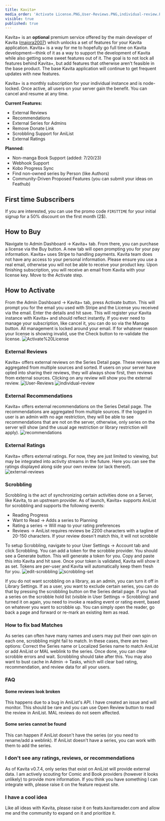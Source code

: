 ```yaml
---
title: Kavita+
media_order: 'Activate License.PNG,User-Reviews.PNG,individual-review.PNG,recommendations.PNG,external-reviews.PNG,edit-scrobbling.PNG,scrobbling-set.PNG'
visible: true
published: true
---
```


Kavita+ is an **optional** premium service offered by the main developer of Kavita ([majora2007](https://github.com/majora2007)) which unlocks a set of features for your Kavita application. Kavita+ is a way for me to hopefully go full time on Kavita development—think of it as a way to support the development of Kavita while also getting some sweet features out of it. The goal is to not lock all features behind Kavita+, but add features that otherwise aren't feasible in the base product. The base Kavita application will continue to get frequent updates with new features. 

Kavita+ is a monthly subscription for your individual instance and is node-locked. Once active, all users on your server gain the benefit. You can cancel and resume at any time. 

**Current Features:**
- External Reviews
- Recommendations
- External Series for Admins
- Remove Donate Link
- Scrobbling Support for AniList
- External Ratings

**Planned:**
- Non-manga Book Support (added: 7/20/23)
- Webhook Support
- Kobo Progress Sync
- Find non-owned series by Person (like Authors)
- Community-Driven Proposed Features (you can submit your ideas on Feathub)

## First time Subscribers
If you are interested, you can use the promo code `FIRSTTIME` for your initial signup for a 50% discount on the first month (2$).

## How to Buy
Navigate to Admin Dashboard -> Kavita+ tab. From there, you can purchase a license via the Buy button. A new tab will open prompting you for your pay information. Kavita+ uses Stripe to handling payments. Kavita team does not have any access to your personal information. Please ensure you use a real email, otherwise you will not be able to receive your product key. Upon finishing subscription, you will receive an email from Kavita with your license key. Move to the Activate step.

## How to Activate
From the Admin Dashboard -> Kavita+ tab, press Activate button. This will prompt you for the email you used with Stripe and the License you received via the email. Enter the details and hit save. This will register your Kavita instance with Kavita+ and should reflect instantly. If you ever need to manage your subscription, like cancel it, you can do so via the Manage button. All management is locked around your email. If for whatever reason your license is showing invalid, use the Check button to re-validate the license.
![Activate%20License](Activate%20License.PNG "Activate%20License")

### External Reviews
Kavita+ offers external reviews on the Series Detail page. These reviews are aggregated from multiple sources and sorted. If users on your server have opted into sharing their reviews, they will always show first, then reviews from external sources. Clicking on any review will show you the external review.
![User-Reviews](User-Reviews.PNG "User-Reviews")
![individual-review](individual-review.PNG "individual-review")

### External Recommendations
Kavita+ offers external recommendations on the Series Detail page. The recommendations are aggregated from multiple sources. If the logged in user is an admin with no age restriction, they will be able to see recommendations that are not on the server, otherwise, only series on the server will show (and the usual age restriction or library restriction will apply). 
![recommendations](recommendations.PNG "recommendations")

### External Ratings
Kavita+ offers external ratings. For now, they are just limited to viewing, but may be integrated into activity streams in the future. Here you can see the ratings displayed along side your own review (or lack thereof).
![external-reviews](external-reviews.PNG "external-reviews")


### Scrobbling
Scrobbling is the act of synchronizing certain activities done on a Server, like Kavita, to an upstream provider. As of launch, Kavita+ supports AniList for scrobbling and supports the following events:
- Reading Progress
- Want to Read -> Adds a series to Planning
- Rating a series -> Will map to your rating preferences
- Reviews -> AniList requires reviews be 2200 characters with a tagline of 20-150 characters. If your review doesn't match this, it will not scrobble

To setup Scrobbling, navigate to your User Settings -> Account tab and click Scrobbling. You can add a token for the scrobble provider. You should see a Generate button. This will generate a token for you. Copy and paste this into Kavita and hit save. Once your token is validated, Kavita will show it as set. Tokens are per-user and Kavita will automatically keep them fresh for you. 
![edit-scrobbling](edit-scrobbling.PNG "edit-scrobbling")
![scrobbling-set](scrobbling-set.PNG "scrobbling-set")

If you do not want scrobbling on a library, as an admin, you can turn it off in Library Settings. If as a user, you want to exclude certain series, you can do that by pressing the scrobbling button on the Series detail page. If you had a series on the scrobble hold list (visible in User Settings -> Scrobbling) and turned it on again, you need to invoke a reading event or rating event, based on whatever you want to scrobble up. You can simply open the reader, go back a page and forward or re-mark an existing item as read.


### How to fix bad Matches
As series can often have many names and users may put their own spin on each one, scrobbling might fail to match. In these cases, there are two options: Correct the Series name or Localized Series name to match AniList or add AniList or MAL weblink to the series. Once done, you can clear scrobble errors and wait. Scrobbling should take after this. You may also want to bust cache in Admin -> Tasks, which will clear bad rating, recommendation, and review data for all your users. 

### FAQ
#### Some reviews look broken
This happens due to a bug in AniList's API. I have created an issue and will monitor. This should be rare and you can use Open Review button to read the review in AniList. MAL reviews do not seem affected.

#### Some series cannot be found
This can happen if AniList doesn't have the series (or you need to rename/add a weblink). If AniList doesn't have a series, you can work with them to add the series. 

### I don't see any ratings, reviews, or recommendations
As of Kavita v0.7.4, only series that exist on AniList will provide external data. I am actively scouting for Comic and Book providers (however it looks unlikely) to provide more information. If you think you have something I can integrate with, please raise it on the feature request site.

### I have a cool idea
Like all ideas with Kavita, please raise it on feats.kavitareader.com and allow me and the community to expand on it and prioritize it. 

